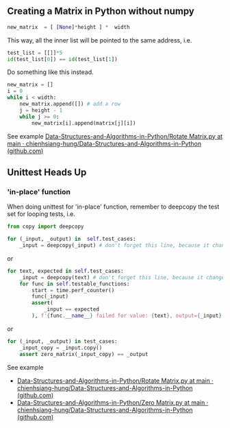 ## Creating a Matrix in Python without numpy
```python
new_matrix  = [ [None]*height ] *  width
```
This way, all the inner list will be pointed to the same address, i.e.
```python
test_list = [[]]*5
id(test_list[0]) == id(test_list[1])
```
Do something like this instead.
```python
new_matrix = []
i = 0
while i < width:
    new_matrix.append([]) # add a row
    j = height - 1
    while j >= 0:
        new_matrix[i].append(matrix[j][i])
```
See example [Data-Structures-and-Algorithms-in-Python/Rotate Matrix.py at main · chienhsiang-hung/Data-Structures-and-Algorithms-in-Python (github.com)](https://github.com/chienhsiang-hung/Data-Structures-and-Algorithms-in-Python/blob/main/Arrays%20and%20Strings/Rotate%20Matrix.py)

## Unittest Heads Up
### 'in-place' function
When doing unittest for 'in-place' function, remember to deepcopy the test set for looping tests, i.e.
```python
from copy import deepcopy

for (_input, _output) in  self.test_cases:
    _input = deepcopy(_input) # don't forget this line, because it changes original input that make your right answer to be wrong
```
or
```python
for text, expected in self.test_cases:
    _input = deepcopy(text) # don't forget this line, because it changes original input that make your right answer to be wrong
    for func in self.testable_functions:
        start = time.perf_counter()
        func(_input)
        assert(
            _input == expected
        ), f'{func.__name__} failed for value: {text}, output={_input}, expected={expected}'
```
or
```python
for (_input, _output) in test_cases:
    _input_copy = _input.copy()
    assert zero_matrix(_input_copy) == _output 
```
See example
- [Data-Structures-and-Algorithms-in-Python/Rotate Matrix.py at main · chienhsiang-hung/Data-Structures-and-Algorithms-in-Python (github.com)](https://github.com/chienhsiang-hung/Data-Structures-and-Algorithms-in-Python/blob/main/Arrays%20and%20Strings/Rotate%20Matrix.py)
- [Data-Structures-and-Algorithms-in-Python/Zero Matrix.py at main · chienhsiang-hung/Data-Structures-and-Algorithms-in-Python (github.com)](https://github.com/chienhsiang-hung/Data-Structures-and-Algorithms-in-Python/blob/main/Arrays%20and%20Strings/Zero%20Matrix.py)

